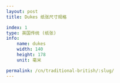 ```yaml
---
layout: post
title: Dukes 纸张尺寸规格

index: 1
type: 英国传统 (纸张)
info:
    name: dukes
    width: 140
    height: 178
    unit: 毫米

permalink: /cn/traditional-british/:slug/
---
```



